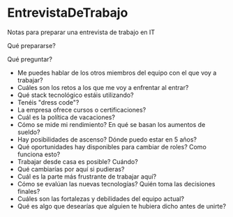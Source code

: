 # EntrevistaDeTrabajo
Notas para preparar una entrevista de trabajo en IT

Qué prepararse?


Qué preguntar?
- Me puedes hablar de los otros miembros del equipo con el que voy a trabajar?
- Cuáles son los retos a los que me voy a enfrentar al entrar?
- Qué stack tecnológico estáis utilizando?
- Tenéis "dress code"?
- La empresa ofrece cursos o certificaciones?
- Cuál es la política de vacaciones?
- Cómo se mide mi rendimiento? En qué se basan los aumentos de sueldo?
- Hay posibilidades de ascenso? Dónde puedo estar en 5 años?
- Qué oportunidades hay disponibles para cambiar de roles? Como funciona esto?
- Trabajar desde casa es posible? Cuándo?
- Qué cambiarías por aquí si pudieras?
- Cuál es la parte más frustrante de trabajar aquí?
- Cómo se evalúan las nuevas tecnologías? Quién toma las decisiones finales?
- Cuáles son las fortalezas y debilidades del equipo actual? 
- Qué es algo que desearías que alguien te hubiera dicho antes de unirte?


